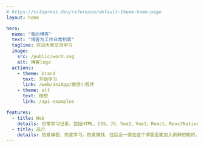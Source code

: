 ```yaml
---
# https://vitepress.dev/reference/default-theme-home-page
layout: home

hero:
  name: "我的博客"
  text: "博客为工作日常积累"
  tagline: 欢迎大家交流学习
  image:
    src: /public/word.svg
    alt: 博客logo
  actions:
    - theme: brand
      text: 开始学习
      link: /web/UniApp/微信小程序
    - theme: alt
      text: 随想
      link: /api-examples

features:
  - title: Web
    details: 日常学习记录，包括HTML、CSS、JS、Vue2、Vue3、React、ReactNative、NextJs、NuxtJs、Uniapp、ThreeJs、Electron、Echarts、微信小程序以及各个技术栈所需的组件库（等等）
  - title: 简介
    details: 热爱编程，热爱学习，热爱赚钱，往后会一直在这个博客里面加入新鲜的知识，如前后端开发小技巧，组件库封装，新知识灌入，欢迎大家一起收藏学习
---
```


